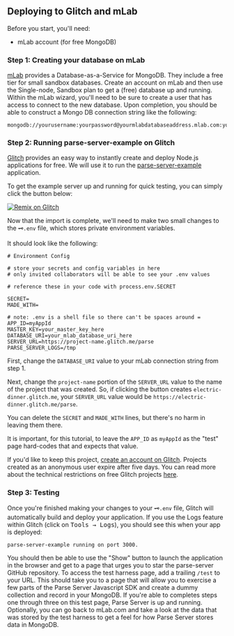## Deploying to Glitch and mLab

Before you start, you'll need:

 - mLab account (for free MongoDB)

### Step 1: Creating your database on mLab

[mLab](https://mlab.com) provides a Database-as-a-Service for MongoDB.  They include a free tier for small sandbox databases.  Create an account on mLab and then use the Single-node, Sandbox plan to get a (free) database up and running.  Within the mLab wizard, you'll need to be sure to create a user that has access to connect to the new database.  Upon completion, you should be able to construct a Mongo DB connection string like the following:

```
mongodb://yourusername:yourpassword@yourmlabdatabaseaddress.mlab.com:yourdatabaseport/yourdatabasename
```

### Step 2: Running parse-server-example on Glitch

[Glitch](https://glitch.com) provides an easy way to instantly create and deploy Node.js applications for free.  We will use it to run the [parse-server-example](https://github.com/parse-community/parse-server-example) application.

To get the example server up and running for quick testing, you can simply click the button below:

[![Remix on Glitch](https://cdn.glitch.com/2703baf2-b643-4da7-ab91-7ee2a2d00b5b%2Fremix-button.svg)](https://glitch.com/edit/#!/import/github/parse-community/parse-server-example?APP_ID=myAppId&MASTER_KEY=your_master_key_here&DATABASE_URI=your_mlab_database_uri_here&SERVER_URL=https://project-name.glitch.me/parse&PARSE_SERVER_LOGS=/tmp)

Now that the import is complete, we'll need to make two small changes to the ```🗝️.env``` file, which stores private environment variables.

It should look like the following:

```
# Environment Config

# store your secrets and config variables in here
# only invited collaborators will be able to see your .env values

# reference these in your code with process.env.SECRET

SECRET=
MADE_WITH=

# note: .env is a shell file so there can't be spaces around =
APP_ID=myAppId
MASTER_KEY=your_master_key_here
DATABASE_URI=your_mlab_database_uri_here
SERVER_URL=https://project-name.glitch.me/parse
PARSE_SERVER_LOGS=/tmp

```
First, change the ```DATABASE_URI``` value to your mLab connection string from step 1.

Next, change the ```project-name``` portion of the ```SERVER_URL``` value to the name of the project that was created. So, if clicking the button creates ```electric-dinner.glitch.me```, your ```SERVER_URL``` value would be ```https://electric-dinner.glitch.me/parse```.

You can delete the ```SECRET``` and ```MADE_WITH``` lines, but there's no harm in leaving them there.

It is important, for this tutorial, to leave the ```APP_ID``` as ```myAppId``` as the "test" page hard-codes that and expects that value.

If you'd like to keep this project, [create an account on Glitch](https://glitch.com/help/how-do-i-create-an-account-on-glitch/). Projects created as an anonymous user expire after five days. You can read more about the technical restrictions on free Glitch projects [here](https://glitch.com/help/restrictions/).


### Step 3: Testing

Once you're finished making your changes to your ```🗝️.env``` file, Glitch will automatically build and deploy your application.  If you use the Logs feature within Glitch (click on <kbd><kbd><samp>Tools</samp></kbd> &rarr; <kbd><samp>Logs</samp></kbd></kbd>), you should see this when your app is deployed:

```
parse-server-example running on port 3000.
```

You should then be able to use the "Show" button to launch the application in the browser and get to a page that urges you to star the parse-server GitHub repository.  To access the test harness page, add a trailing ```/test``` to your URL.  This should take you to a page that will allow you to exercise a few parts of the Parse Server Javascript SDK and create a dummy collection and record in your MongoDB.  If you're able to completes steps one through three on this test page, Parse Server is up and running.  Optionally, you can go back to mLab.com and take a look at the data that was stored by the test harness to get a feel for how Parse Server stores data in MongoDB.
